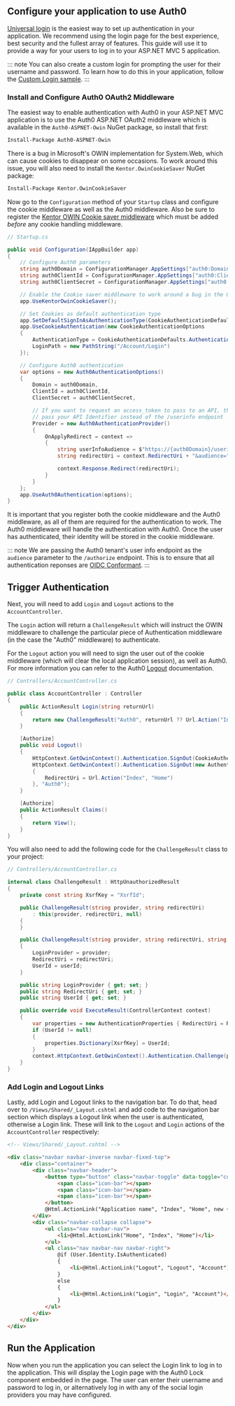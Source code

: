 ## Configure your application to use Auth0 

[Universal login](/hosted-pages/login) is the easiest way to set up authentication in your application. We recommend using the login page for the best experience, best security and the fullest array of features. This guide will use it to provide a way for your users to log in to your ASP.NET MVC 5 application.

::: note
You can also create a custom login for prompting the user for their username and password. To learn how to do this in your application, follow the [Custom Login sample](https://github.com/auth0-samples/auth0-aspnet-owin-mvc-samples/tree/master/Samples/custom-login).
:::

### Install and Configure Auth0 OAuth2 Middleware

The easiest way to enable authentication with Auth0 in your ASP.NET MVC application is to use the Auth0 ASP.NET OAuth2 middleware which is available in the `Auth0-ASPNET-Owin` NuGet package, so install that first:

```bash
Install-Package Auth0-ASPNET-Owin
```

There is a bug in Microsoft's OWIN implementation for System.Web, which can cause cookies to disappear on some occasions. To work around this issue, you will also need to install the `Kentor.OwinCookieSaver` NuGet package:

```bash
Install-Package Kentor.OwinCookieSaver
```

Now go to the `Configuration` method of your `Startup` class and configure the cookie middleware as well as the Auth0 middleware. Also be sure to register the [Kentor OWIN Cookie saver middleware](https://github.com/KentorIT/owin-cookie-saver) which must be added *before* any cookie handling middleware.

```cs
// Startup.cs

public void Configuration(IAppBuilder app)
{
    // Configure Auth0 parameters
    string auth0Domain = ConfigurationManager.AppSettings["auth0:Domain"];
    string auth0ClientId = ConfigurationManager.AppSettings["auth0:ClientId"];
    string auth0ClientSecret = ConfigurationManager.AppSettings["auth0:ClientSecret"];

    // Enable the Cookie saver middleware to work around a bug in the OWIN implementation
    app.UseKentorOwinCookieSaver();

    // Set Cookies as default authentication type
    app.SetDefaultSignInAsAuthenticationType(CookieAuthenticationDefaults.AuthenticationType);
    app.UseCookieAuthentication(new CookieAuthenticationOptions
    {
        AuthenticationType = CookieAuthenticationDefaults.AuthenticationType,
        LoginPath = new PathString("/Account/Login")
    });

    // Configure Auth0 authentication
    var options = new Auth0AuthenticationOptions()
    {
        Domain = auth0Domain,
        ClientId = auth0ClientId,
        ClientSecret = auth0ClientSecret,

        // If you want to request an access_token to pass to an API, then replace the audience below to 
        // pass your API Identifier instead of the /userinfo endpoint
        Provider = new Auth0AuthenticationProvider()
        {
            OnApplyRedirect = context =>
            {
                string userInfoAudience = $"https://{auth0Domain}/userinfo";
                string redirectUri = context.RedirectUri + "&audience=" + WebUtility.UrlEncode(userInfoAudience);

                context.Response.Redirect(redirectUri);
            }
        }
    };
    app.UseAuth0Authentication(options);
}
```

It is important that you register both the cookie middleware and the Auth0 middleware, as all of them are required for the authentication to work. The Auth0 middleware will handle the authentication with Auth0. Once the user has authenticated, their identity will be stored in the cookie middleware.

::: note
We are passing the Auth0 tenant's user info endpoint as the `audience` parameter to the `/authorize` endpoint. This is to ensure that all authentication reponses are [OIDC Conformant](/api-auth/intro).
:::

## Trigger Authentication

Next, you will need to add `Login` and `Logout` actions to the `AccountController`.

The `Login` action will return a `ChallengeResult` which will instruct the OWIN middleware to challenge the particular piece of Authentication middleware (in the case the "Auth0" middleware) to authenticate. 

For the `Logout` action you will need to sign the user out of the cookie middleware (which will clear the local application session), as well as Auth0. For more information you can refer to the Auth0 [Logout](/logout) documentation.

```cs
// Controllers/AccountController.cs

public class AccountController : Controller
{
    public ActionResult Login(string returnUrl)
    {
        return new ChallengeResult("Auth0", returnUrl ?? Url.Action("Index", "Home"));
    }

    [Authorize]
    public void Logout()
    {
        HttpContext.GetOwinContext().Authentication.SignOut(CookieAuthenticationDefaults.AuthenticationType);
        HttpContext.GetOwinContext().Authentication.SignOut(new AuthenticationProperties
        {
            RedirectUri = Url.Action("Index", "Home")
        }, "Auth0");
    }

    [Authorize]
    public ActionResult Claims()
    {
        return View();
    }
}
```

You will also need to add the following code for the `ChallengeResult` class to your project:

```csharp
// Controllers/AccountController.cs

internal class ChallengeResult : HttpUnauthorizedResult
{
    private const string XsrfKey = "XsrfId";

    public ChallengeResult(string provider, string redirectUri)
        : this(provider, redirectUri, null)
    {
    }

    public ChallengeResult(string provider, string redirectUri, string userId)
    {
        LoginProvider = provider;
        RedirectUri = redirectUri;
        UserId = userId;
    }

    public string LoginProvider { get; set; }
    public string RedirectUri { get; set; }
    public string UserId { get; set; }

    public override void ExecuteResult(ControllerContext context)
    {
        var properties = new AuthenticationProperties { RedirectUri = RedirectUri };
        if (UserId != null)
        {
            properties.Dictionary[XsrfKey] = UserId;
        }
        context.HttpContext.GetOwinContext().Authentication.Challenge(properties, LoginProvider);
    }
}
```

### Add Login and Logout Links

Lastly, add Login and Logout links to the navigation bar. To do that, head over to `/Views/Shared/_Layout.cshtml` and add code to the navigation bar section which displays a Logout link when the user is authenticated, otherwise a Login link. These will link to the `Logout` and `Login` actions of the `AccountController` respectively:

```html
<!-- Views/Shared/_Layout.cshtml -->

<div class="navbar navbar-inverse navbar-fixed-top">
    <div class="container">
        <div class="navbar-header">
            <button type="button" class="navbar-toggle" data-toggle="collapse" data-target=".navbar-collapse">
                <span class="icon-bar"></span>
                <span class="icon-bar"></span>
                <span class="icon-bar"></span>
            </button>
            @Html.ActionLink("Application name", "Index", "Home", new { area = "" }, new { @class = "navbar-brand" })
        </div>
        <div class="navbar-collapse collapse">
            <ul class="nav navbar-nav">
                <li>@Html.ActionLink("Home", "Index", "Home")</li>
            </ul>
            <ul class="nav navbar-nav navbar-right">
                @if (User.Identity.IsAuthenticated)
                {
                    <li>@Html.ActionLink("Logout", "Logout", "Account")</li>
                }
                else
                {
                    <li>@Html.ActionLink("Login", "Login", "Account")</li>
                }
            </ul>
        </div>
    </div>
</div>
```

## Run the Application

Now when you run the application you can select the Login link to log in to the application. This will display the Login page with the Auth0 Lock component embedded in the page. The user can enter their username and password to log in, or alternatively log in with any of the social login providers you may have configured.
